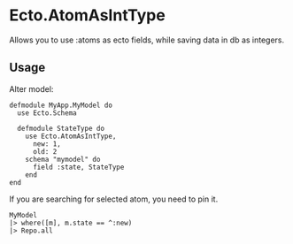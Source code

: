 # Ecto.AtomAsIntType

Allows you to use :atoms as ecto fields, while saving data in db as integers.

## Usage

Alter model:

    defmodule MyApp.MyModel do
      use Ecto.Schema

      defmodule StateType do
        use Ecto.AtomAsIntType,
          new: 1,
          old: 2
        schema "mymodel" do
          field :state, StateType
        end
    end

If you are searching for selected atom, you need to pin it.

    MyModel
    |> where([m], m.state == ^:new)
    |> Repo.all
